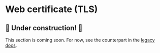 # Web certificate (TLS)

## 🚧 Under construction! 🚧

This section is coming soon. For now, see the counterpart in the [legacy docs](https://onedata.org/#/home/documentation/stable/doc/administering_onedata/ssl_certificate_management.html).

<!-- @TODO VFS-7218 missing chapter -->
